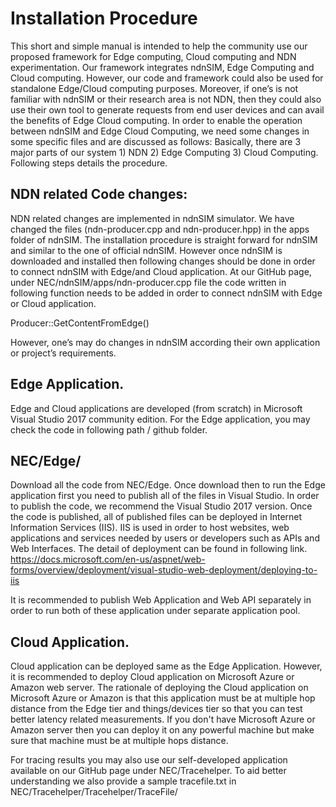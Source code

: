 # Installation Procedure

This short and simple manual is intended to help the community use our proposed framework for Edge computing, Cloud computing and NDN experimentation. Our framework integrates ndnSIM, Edge Computing and Cloud computing. However, our code and framework could also be used for standalone Edge/Cloud computing purposes. Moreover, if one’s is not familiar with ndnSIM or their research area is not NDN, then they could also use their own tool to generate requests from end user devices and can avail the benefits of Edge Cloud computing.  In order to enable the operation between ndnSIM and Edge Cloud Computing, we need some changes in some specific files and are discussed as follows:
Basically, there are 3 major parts of our system 1) NDN 2) Edge Computing 3) Cloud Computing. Following steps details the procedure. 

## NDN related Code changes:
NDN related changes are implemented in ndnSIM simulator. We have changed the files (ndn-producer.cpp and ndn-producer.hpp) in the apps folder of ndnSIM. 
The installation procedure is straight forward for ndnSIM and similar to the one of official ndnSIM. However once ndnSIM is downloaded and installed then following changes should be done in order to connect ndnSIM with Edge/and Cloud application. 
At our GitHub page, under NEC/ndnSIM/apps/ndn-producer.cpp file the code written in following function needs to be added in order to connect ndnSIM with Edge or Cloud application.

Producer::GetContentFromEdge()

However, one’s may do changes in ndnSIM according their own application or project’s requirements.   

## Edge Application.

Edge and Cloud applications are developed (from scratch) in Microsoft Visual Studio 2017 community edition. For the Edge application, you may check the code in following path / github folder.

## NEC/Edge/
Download all the code from NEC/Edge. Once download then to run the Edge application first you need to publish all of the files in Visual Studio. In order to publish the code, we recommend the Visual Studio 2017 version. Once the code is published, all of published files can be deployed in Internet Information Services (IIS). IIS is used in order to host websites, web applications and services needed by users or developers such as APIs and Web Interfaces.
The detail of deployment can be found in following link.  
https://docs.microsoft.com/en-us/aspnet/web-forms/overview/deployment/visual-studio-web-deployment/deploying-to-iis

It is recommended to publish  Web Application and Web API separately in order to run both of these application under separate application pool.

## Cloud Application.

Cloud application can be deployed same as the Edge Application. However, it is recommended to deploy Cloud application on Microsoft Azure or Amazon web server. The rationale of deploying the Cloud application on Microsoft Azure or Amazon is that this application must be at multiple hop distance from the Edge tier and things/devices tier so that you can test better latency related measurements.  If you don't have Microsoft Azure or Amazon server then you can deploy it on any powerful machine but make sure that machine must be at multiple hops distance. 

For tracing  results you may also use our self-developed application available on our GitHub page under NEC/Tracehelper. To aid better understanding we also provide a sample tracefile.txt in NEC/Tracehelper/Tracehelper/TraceFile/ 

